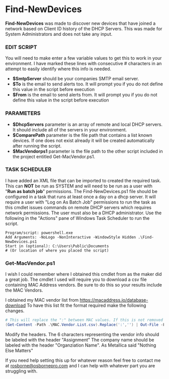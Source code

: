 # Find-NewDevices
**Find-NewDevices** was made to discover new devices that have joined a network based on Client ID history of the DHCP Servers. This was made for System Administrators and does not take any input.

### EDIT SCRIPT
You will need to make enter a few variable values to get this to work in your environment. I have marked these lines with consecutive # characters in an attempt to easily identify where this info is needed.
- **$SmtpServer** should be your companies SMTP email server.
- **$To** is the email to send alerts too. It will prompt you if you do not define this value in the script before execution
- **$From** is the email to send alerts from. It will prompt you if you do not define this value in the script before execution

### PARAMETERS
- **$DhcpServers** parameter is an array of remote and local DHCP servers. It should include all of the servers in your environment.
- **$ComparePath** parameter is the file path that contains a list known devices. If one does not exist already it will be created automatically after running the script.
- **$MacVendorps1** parameter is the file path to the other script included in the project entitled Get-MacVendor.ps1.

### TASK SCHEDULER
I have added an XML file that can be imported to created the required task. This can __NOT__ be run as SYSTEM and will need to be run as a user with "__Run as batch job__" permissions. The Find-NewDevices.ps1 file should be configured in a task that runs at least once a day on a dhcp server. It will require a user with "Log on As Batch Job" permissions to run the task as this cmdlet issues commands on remote DHCP servers which requires network permissions. The user must also be a DHCP administrator. Use the following in the "Actions" pane of Windows Task Scheduler to run the script.
```
Program/script: powershell.exe
Add Arguments: -NoLogo -NonInteractive -WindowStyle Hidden .\Find-NewDevices.ps1
Start in (optional): C:\Users\Public\Documents
# (Or location of where you placed the script)
```

### Get-MacVendor.ps1
I wish I could remember where I obtained this cmdlet from as the maker did a great job. The cmdlet I used will require you to download a csv file containing MAC Address vendors. Be sure to do this so your results include the MAC Vendors. 

I obtained my MAC vendor list from https://macaddress.io/database-download 
To have this list fit the format required make the following changes.
```powershell
# This will replace the ":" between MAC values. If this is not removed you will not have any matches
(Get-Content -Path .\MAC.Vendor.List.csv).Replace(':','') | Out-File -FilePath .\MACVendorList.csv
```
Modify the headers. The 6 characters representing the vendor info should be labeled with the header "Assignment"
The company name should be labeled with the header "Organziation Name". 
As Metallica said "Nothing Else Matters"

If you need help setting this up for whatever reason feel free to contact me at rosborne@osbornepro.com and I can help with whatever part you are struggling with.
